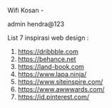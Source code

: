 Wifi Kosan -

admin
hendra@123

List 7 inspirasi web design :

1. https://dribbble.com
2. https://behance.net
3. https://land-book.com
4. https://www.lapa.ninja/
5. https://www.siteinspire.com/
6. https://www.awwwards.com/
7. https://id.pinterest.com/
